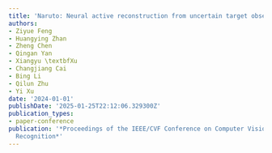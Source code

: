 ```yaml
---
title: 'Naruto: Neural active reconstruction from uncertain target observations'
authors:
- Ziyue Feng
- Huangying Zhan
- Zheng Chen
- Qingan Yan
- Xiangyu \textbfXu
- Changjiang Cai
- Bing Li
- Qilun Zhu
- Yi Xu
date: '2024-01-01'
publishDate: '2025-01-25T22:12:06.329300Z'
publication_types:
- paper-conference
publication: '*Proceedings of the IEEE/CVF Conference on Computer Vision and Pattern
  Recognition*'
---
```

